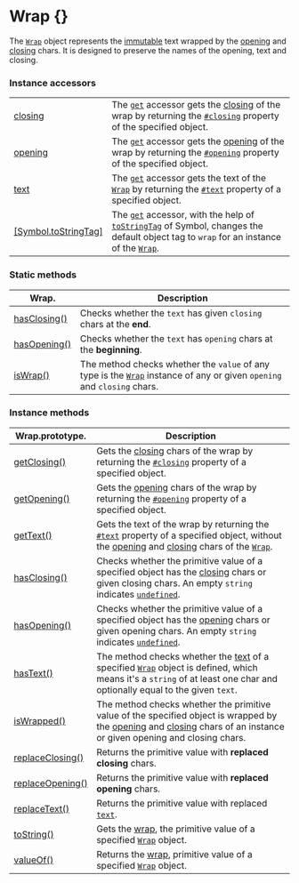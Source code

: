 # Wrap {}

The [`Wrap`](wrap.md) object represents the [immutable](https://developer.mozilla.org/en-US/docs/Glossary/Immutable) text wrapped by the [opening](../library/basic-concepts.md#opening) and [closing](../library/basic-concepts.md#closing) chars. It is designed to preserve the names of the opening, text and closing.

### Instance accessors

|                                                                    |                                                                                                                                                                                                                                                                                                                                             |
| ------------------------------------------------------------------ | ------------------------------------------------------------------------------------------------------------------------------------------------------------------------------------------------------------------------------------------------------------------------------------------------------------------------------------------- |
| [closing](instance-accessors/closing.md)                           | The [`get`](https://developer.mozilla.org/en-US/docs/Web/JavaScript/Reference/Functions/get) accessor gets the [closing](../library/basic-concepts.md#closing) of the wrap by returning the [`#closing`](instance-properties.md#closing-closing) property of the specified object.                                                          |
| [opening](instance-accessors/opening.md)                           | The [`get`](https://developer.mozilla.org/en-US/docs/Web/JavaScript/Reference/Functions/get) accessor gets the [opening](../library/basic-concepts.md#opening) of the wrap by returning the [`#opening`](instance-properties.md#opening-opening) property of the specified object.                                                          |
| [text](instance-accessors/text.md)                                 | The [`get`](https://developer.mozilla.org/en-US/docs/Web/JavaScript/Reference/Functions/get) accessor gets the text of the [`Wrap`](wrap.md) by returning the [`#text`](instance-properties.md#text-text) property of a specified object.                                                                                                   |
| [\[Symbol.toStringTag\]](instance-accessors/symbol.tostringtag.md) | The [`get`](https://developer.mozilla.org/en-US/docs/Web/JavaScript/Reference/Functions/get) accessor, with the help of [`toStringTag`](https://developer.mozilla.org/en-US/docs/Web/JavaScript/Reference/Global\_Objects/Symbol/toStringTag) of Symbol, changes the default object tag to `wrap` for an instance of the [`Wrap`](wrap.md). |

### Static methods

| Wrap.                                        | Description                                                                                                                        |
| -------------------------------------------- | ---------------------------------------------------------------------------------------------------------------------------------- |
| [hasClosing()](static-methods/hasclosing.md) | Checks whether the `text` has given `closing` chars at the **end**.                                                                |
| [hasOpening()](static-methods/hasopening.md) | Checks whether the `text` has `opening` chars at the **beginning**.                                                                |
| [isWrap()](static-methods/iswrap.md)         | The method checks whether the `value` of any type is the [`Wrap`](wrap.md) instance of any or given `opening` and `closing` chars. |

### Instance methods

| Wrap.prototype.                                        | Description                                                                                                                                                                                                                                                                                  |
| ------------------------------------------------------ | -------------------------------------------------------------------------------------------------------------------------------------------------------------------------------------------------------------------------------------------------------------------------------------------- |
| [getClosing()](instance-methods/getclosing.md)         | Gets the [closing](../library/basic-concepts.md#closing) chars of the wrap by returning the [`#closing`](instance-properties.md#closing-closing) property of a specified object.                                                                                                             |
| [getOpening()](instance-methods/getopening.md)         | Gets the [opening](../library/basic-concepts.md#opening) chars of the wrap by returning the [`#opening`](instance-properties.md#opening-opening) property of a specified object.                                                                                                             |
| [getText()](instance-methods/gettext.md)               | Gets the text of the wrap by returning the [`#text`](instance-properties.md#text-text) property of a specified object, without the [opening](instance-accessors/#wrap.prototype.opening) and [closing](instance-accessors/#wrap.prototype.closing) chars of the [`Wrap`](wrap.md).           |
| [hasClosing()](instance-methods/hasclosing.md)         | Checks whether the primitive value of a specified object has the [closing](instance-accessors/#wrap.prototype.closing) chars or given closing chars. An empty `string` indicates [`undefined`](https://developer.mozilla.org/en-US/docs/Web/JavaScript/Reference/Global\_Objects/undefined). |
| [hasOpening()](instance-methods/hasopening.md)         | Checks whether the primitive value of a specified object has the [opening](instance-accessors/#wrap.prototype.opening) chars or given opening chars. An empty `string` indicates [`undefined`](https://developer.mozilla.org/en-US/docs/Web/JavaScript/Reference/Global\_Objects/undefined). |
| [hasText()](instance-methods/hastext.md)               | The method checks whether the [text](instance-accessors/#wrap.prototype.text) of a specified [`Wrap`](wrap.md) object is defined, which means it's a `string` of at least one char and optionally equal to the given `text`.                                                                 |
| [isWrapped()](instance-methods/iswrapped.md)           | The method checks whether the primitive value of the specified object is wrapped by the [opening](instance-accessors/#wrap.prototype.opening) and [closing](instance-accessors/#wrap.prototype.closing) chars of an instance or given opening and closing chars.                             |
| [replaceClosing()](instance-methods/replaceclosing.md) | Returns the primitive value with **replaced** **closing** chars.                                                                                                                                                                                                                             |
| [replaceOpening()](instance-methods/replaceopening.md) | Returns the primitive value with **replaced** **opening** chars.                                                                                                                                                                                                                             |
| [replaceText()](instance-methods/replacetext.md)       | Returns the primitive value with replaced [`text`](instance-accessors/text.md).                                                                                                                                                                                                              |
| [toString()](instance-methods/tostring.md)             | Gets the [wrap](../library/basic-concepts.md#wrap), the primitive value of a specified [`Wrap`](wrap.md) object.                                                                                                                                                                             |
| [valueOf()](instance-methods/valueof.md)               | Returns the [wrap](../library/basic-concepts.md#wrap), primitive value of a specified [`Wrap`](wrap.md) object.                                                                                                                                                                              |
